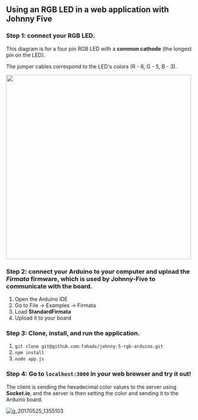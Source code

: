 ## Using an RGB LED in a web application with Johnny Five

### Step 1: connect your RGB LED.

This diagram is for a four pin RGB LED with a **common cathode** (the longest pin on the LED).

The jumper cables correspond to the LED's colors (R - 6, G - 5, B - 3).

<img src="https://cloud.githubusercontent.com/assets/2447940/26462261/aa20e81e-4145-11e7-9644-7115019a7056.png" width="500" />

### Step 2: connect your Arduino to your computer and upload the _Firmata_ firmware, which is used by Johnny-Five to communicate with the board.

1. Open the Arduino IDE
2. Go to File -> Examples -> Firmata
3. Load **StandardFirmata**
4. Upload it to your board

### Step 3: Clone, install, and run the application.

1. `git clone git@github.com:fahads/johnny-5-rgb-arduino.git`
2. `npm install`
3. `node app.js`

### Step 4: Go to `localhost:3000` in your web browser and try it out!

The client is sending the hexadecimal color values to the server using **Socket.io**, and the server is then setting the color and sending it to the Arduino board.

![g_20170525_1355103](https://cloud.githubusercontent.com/assets/2447940/26465795/0d915b34-4152-11e7-8faa-fec5b147b31e.gif)